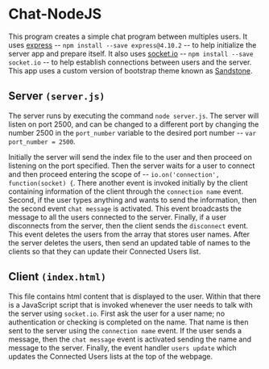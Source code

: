 # Chat-NodeJS
This program creates a simple chat program between multiples users. It uses [express](http://expressjs.com/en/index.html) -- `npm install --save express@4.10.2` -- to help initialize the server app and prepare itself. It also uses [socket.io](http://socket.io/) -- `npm install --save socket.io` -- to help establish connections between users and the server. This app uses a custom version of bootstrap theme known as [Sandstone](https://bootswatch.com/sandstone/).

## Server `(server.js)`
The server runs by executing the command `node server.js`. The server will listen on port 2500, and can be changed to a different port by changing the number 2500 in the `port_number` variable to the desired port number -- `var port_number = 2500`.

Initially the server will send the index file to the user and then proceed on listening on the port specified. Then the server waits for a user to connect and then proceed entering the scope of -- `io.on('connection', function(socket) {`. There another event is invoked initially by the client containing information of the client through the `connection name` event. Second, if the user types anything and wants to send the information, then the second event `chat message` is activated. This event broadcasts the message to all the users connected to the server. Finally, if a user disconnects from the server, then the client sends the `disconnect` event. This event deletes the users from the array that stores user names. After the server deletes the users, then send an updated table of names to the clients so that they can update their Connected Users list.

## Client `(index.html)`
This file contains html content that is displayed to the user. Within that there is a JavaScript script that is invoked whenever the user needs to talk with the server using `socket.io`. First ask the user for a user name; no authentication or checking is completed on the name. That name is then sent to the server using the `connection name` event. If the user sends a message, then the `chat message` event is activated sending the name and message to the server. Finally, the event handler `users update` which updates the Connected Users lists at the top of the webpage.